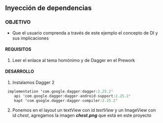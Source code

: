 ## Inyección de dependencias

### OBJETIVO

- Que el usuario comprenda a través de este ejemplo el concepto de DI y sus implicaciones

#### REQUISITOS

1. Leer el enlace al tema homónimo y de Dagger en el Prework

#### DESARROLLO


1. Instalamos Dagger 2

```kotlin
 implementation 'com.google.dagger:dagger:2.25.2'
    api 'com.google.dagger:dagger-android-support:2.25.2'
    kapt 'com.google.dagger:dagger-compiler:2.25.2'
```

2. Ponemos en el layout un textView con id *textView* y un ImageView con id *chest*, agregamos la imagen ***chest.png*** que está en este proyecto
